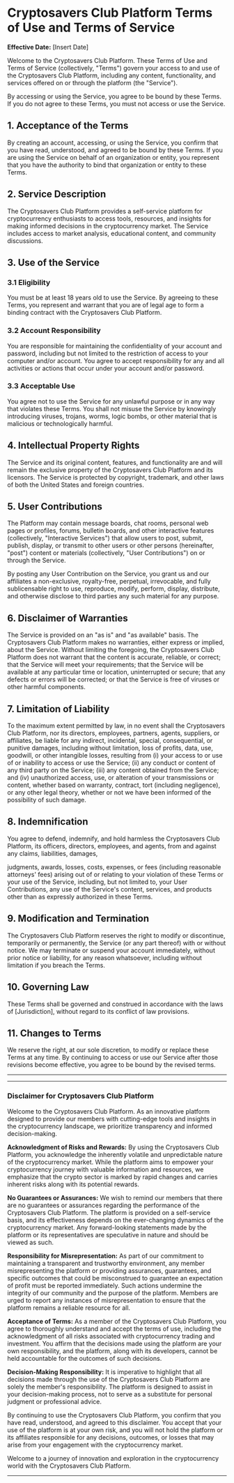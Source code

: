 

# Cryptosavers Club Platform Terms of Use and Terms of Service

**Effective Date:** [Insert Date]

Welcome to the Cryptosavers Club Platform. These Terms of Use and Terms of Service (collectively, "Terms") govern your access to and use of the Cryptosavers Club Platform, including any content, functionality, and services offered on or through the platform (the "Service").

By accessing or using the Service, you agree to be bound by these Terms. If you do not agree to these Terms, you must not access or use the Service.

## 1. Acceptance of the Terms

By creating an account, accessing, or using the Service, you confirm that you have read, understood, and agreed to be bound by these Terms. If you are using the Service on behalf of an organization or entity, you represent that you have the authority to bind that organization or entity to these Terms.

## 2. Service Description

The Cryptosavers Club Platform provides a self-service platform for cryptocurrency enthusiasts to access tools, resources, and insights for making informed decisions in the cryptocurrency market. The Service includes access to market analysis, educational content, and community discussions.

## 3. Use of the Service

### 3.1 Eligibility
You must be at least 18 years old to use the Service. By agreeing to these Terms, you represent and warrant that you are of legal age to form a binding contract with the Cryptosavers Club Platform.

### 3.2 Account Responsibility
You are responsible for maintaining the confidentiality of your account and password, including but not limited to the restriction of access to your computer and/or account. You agree to accept responsibility for any and all activities or actions that occur under your account and/or password.

### 3.3 Acceptable Use
You agree not to use the Service for any unlawful purpose or in any way that violates these Terms. You shall not misuse the Service by knowingly introducing viruses, trojans, worms, logic bombs, or other material that is malicious or technologically harmful.

## 4. Intellectual Property Rights

The Service and its original content, features, and functionality are and will remain the exclusive property of the Cryptosavers Club Platform and its licensors. The Service is protected by copyright, trademark, and other laws of both the United States and foreign countries.

## 5. User Contributions

The Platform may contain message boards, chat rooms, personal web pages or profiles, forums, bulletin boards, and other interactive features (collectively, "Interactive Services") that allow users to post, submit, publish, display, or transmit to other users or other persons (hereinafter, "post") content or materials (collectively, "User Contributions") on or through the Service.

By posting any User Contribution on the Service, you grant us and our affiliates a non-exclusive, royalty-free, perpetual, irrevocable, and fully sublicensable right to use, reproduce, modify, perform, display, distribute, and otherwise disclose to third parties any such material for any purpose.

## 6. Disclaimer of Warranties

The Service is provided on an "as is" and "as available" basis. The Cryptosavers Club Platform makes no warranties, either express or implied, about the Service. Without limiting the foregoing, the Cryptosavers Club Platform does not warrant that the content is accurate, reliable, or correct; that the Service will meet your requirements; that the Service will be available at any particular time or location, uninterrupted or secure; that any defects or errors will be corrected; or that the Service is free of viruses or other harmful components.

## 7. Limitation of Liability

To the maximum extent permitted by law, in no event shall the Cryptosavers Club Platform, nor its directors, employees, partners, agents, suppliers, or affiliates, be liable for any indirect, incidental, special, consequential, or punitive damages, including without limitation, loss of profits, data, use, goodwill, or other intangible losses, resulting from (i) your access to or use of or inability to access or use the Service; (ii) any conduct or content of any third party on the Service; (iii) any content obtained from the Service; and (iv) unauthorized access, use, or alteration of your transmissions or content, whether based on warranty, contract, tort (including negligence), or any other legal theory, whether or not we have been informed of the possibility of such damage.

## 8. Indemnification

You agree to defend, indemnify, and hold harmless the Cryptosavers Club Platform, its officers, directors, employees, and agents, from and against any claims, liabilities, damages,

 judgments, awards, losses, costs, expenses, or fees (including reasonable attorneys' fees) arising out of or relating to your violation of these Terms or your use of the Service, including, but not limited to, your User Contributions, any use of the Service's content, services, and products other than as expressly authorized in these Terms.

## 9. Modification and Termination

The Cryptosavers Club Platform reserves the right to modify or discontinue, temporarily or permanently, the Service (or any part thereof) with or without notice. We may terminate or suspend your account immediately, without prior notice or liability, for any reason whatsoever, including without limitation if you breach the Terms.

## 10. Governing Law

These Terms shall be governed and construed in accordance with the laws of [Jurisdiction], without regard to its conflict of law provisions.

## 11. Changes to Terms

We reserve the right, at our sole discretion, to modify or replace these Terms at any time. By continuing to access or use our Service after those revisions become effective, you agree to be bound by the revised terms.

---


---

### Disclaimer for Cryptosavers Club Platform

Welcome to the Cryptosavers Club Platform. As an innovative platform designed to provide our members with cutting-edge tools and insights in the cryptocurrency landscape, we prioritize transparency and informed decision-making.

**Acknowledgment of Risks and Rewards:** By using the Cryptosavers Club Platform, you acknowledge the inherently volatile and unpredictable nature of the cryptocurrency market. While the platform aims to empower your cryptocurrency journey with valuable information and resources, we emphasize that the crypto sector is marked by rapid changes and carries inherent risks along with its potential rewards.

**No Guarantees or Assurances:** We wish to remind our members that there are no guarantees or assurances regarding the performance of the Cryptosavers Club Platform. The platform is provided on a self-service basis, and its effectiveness depends on the ever-changing dynamics of the cryptocurrency market. Any forward-looking statements made by the platform or its representatives are speculative in nature and should be viewed as such.

**Responsibility for Misrepresentation:** As part of our commitment to maintaining a transparent and trustworthy environment, any member misrepresenting the platform or providing assurances, guarantees, and specific outcomes that could be misconstrued to guarantee an expectation of profit must be reported immediately. Such actions undermine the integrity of our community and the purpose of the platform. Members are urged to report any instances of misrepresentation to ensure that the platform remains a reliable resource for all.

**Acceptance of Terms:** As a member of the Cryptosavers Club Platform, you agree to thoroughly understand and accept the terms of use, including the acknowledgment of all risks associated with cryptocurrency trading and investment. You affirm that the decisions made using the platform are your own responsibility, and the platform, along with its developers, cannot be held accountable for the outcomes of such decisions.

**Decision-Making Responsibility:** It is imperative to highlight that all decisions made through the use of the Cryptosavers Club Platform are solely the member's responsibility. The platform is designed to assist in your decision-making process, not to serve as a substitute for personal judgment or professional advice.

By continuing to use the Cryptosavers Club Platform, you confirm that you have read, understood, and agreed to this disclaimer. You accept that your use of the platform is at your own risk, and you will not hold the platform or its affiliates responsible for any decisions, outcomes, or losses that may arise from your engagement with the cryptocurrency market.

Welcome to a journey of innovation and exploration in the cryptocurrency world with the Cryptosavers Club Platform.

---

